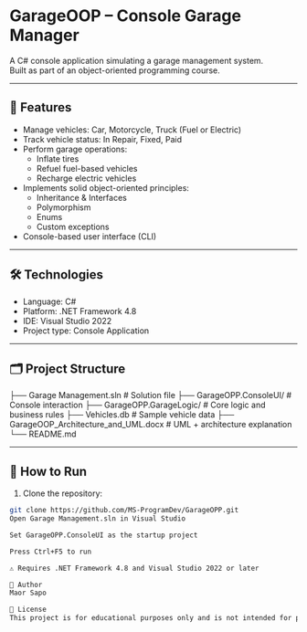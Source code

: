 # GarageOOP – Console Garage Manager

A C# console application simulating a garage management system.  
Built as part of an object-oriented programming course.

---

## 🚗 Features

- Manage vehicles: Car, Motorcycle, Truck (Fuel or Electric)
- Track vehicle status: In Repair, Fixed, Paid
- Perform garage operations:
  - Inflate tires
  - Refuel fuel-based vehicles
  - Recharge electric vehicles
- Implements solid object-oriented principles:
  - Inheritance & Interfaces
  - Polymorphism
  - Enums
  - Custom exceptions
- Console-based user interface (CLI)

---

## 🛠️ Technologies

- Language: C#
- Platform: .NET Framework 4.8
- IDE: Visual Studio 2022
- Project type: Console Application

---

## 🗂️ Project Structure

├── Garage Management.sln # Solution file
├── GarageOPP.ConsoleUI/ # Console interaction
├── GarageOPP.GarageLogic/ # Core logic and business rules
├── Vehicles.db # Sample vehicle data
├── GarageOOP_Architecture_and_UML.docx # UML + architecture explanation
└── README.md

---

## 🧪 How to Run

1. Clone the repository:
```bash
git clone https://github.com/MS-ProgramDev/GarageOPP.git
Open Garage Management.sln in Visual Studio

Set GarageOPP.ConsoleUI as the startup project

Press Ctrl+F5 to run

⚠️ Requires .NET Framework 4.8 and Visual Studio 2022 or later

👤 Author
Maor Sapo

📄 License
This project is for educational purposes only and is not intended for production use.
